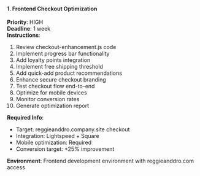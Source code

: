 #### 1. Frontend Checkout Optimization
**Priority**: HIGH  
**Deadline**: 1 week  
**Instructions**:
1. Review checkout-enhancement.js code
2. Implement progress bar functionality
3. Add loyalty points integration
4. Implement free shipping threshold
5. Add quick-add product recommendations
6. Enhance secure checkout branding
7. Test checkout flow end-to-end
8. Optimize for mobile devices
9. Monitor conversion rates
10. Generate optimization report

**Required Info**:
- Target: reggieanddro.company.site checkout
- Integration: Lightspeed + Square
- Mobile optimization: Required
- Conversion target: +25% improvement

**Environment**: Frontend development environment with reggieanddro.com access
